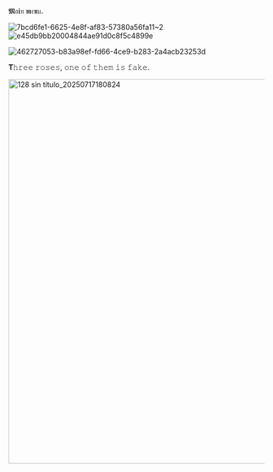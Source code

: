 𝕸𝔞𝖎𝔫 𝖒𝔢𝖓𝔲. 
 
![7bcd6fe1-6625-4e8f-af83-57380a56fa11~2](https://github.com/user-attachments/assets/b83a98ef-fd66-4ce9-b283-2a4acb23253d)
![e45db9bb20004844ae91d0c8f5c4899e](https://github.com/user-attachments/assets/ab903032-b243-4c01-aacf-742b925e5f61)

 ![462727053-b83a98ef-fd66-4ce9-b283-2a4acb23253d](https://github.com/user-attachments/assets/71149580-940b-470d-92aa-b48d6c1b6248)











 
𝐓𝚑𝚛𝚎𝚎 𝚛𝚘𝚜𝚎𝚜, 𝚘𝚗𝚎 𝚘𝚏 𝚝𝚑𝚎𝚖 𝚒𝚜 𝚏𝚊𝚔𝚎.

<img width="1056" height="757" alt="128 sin título_20250717180824" src="https://github.com/user-attachments/assets/78a74365-afe4-44c6-ac8f-e8cfd0b437fe" />

